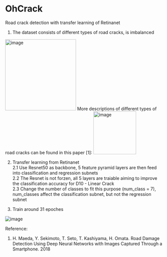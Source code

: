 # OhCrack
Road crack detection with transfer learning of Retinanet 
1. The dataset consists of different types of road cracks, is imbalanced 
<img width="227" alt="image" src="https://user-images.githubusercontent.com/45325095/166853793-1895d8c1-6b20-49e0-927a-95cf1d52f933.png">
More descriptions of different types of road cracks can be found in this paper [1]:
<img width="137" alt="image" src="https://user-images.githubusercontent.com/45325095/166854237-a4fb69ad-2bb0-4aa0-8e1e-10dfccbb8a72.png">


2. Transfer learning from Retinanet \
  2.1 Use Resnet50 as backbone, 5 feature pyramid layers are then feed into classification and regression subnets\
  2.2 The Resnet is not forzen, all 5 layers are traiable aiming to improve the classification accuracy for D10 - Linear Crack\
  2.3 Change the number of classes to fit this purpose (num_class = 7), num_classes affect the classification subnet, but not the regression subnet

4. Train around 31 epoches


![image](https://user-images.githubusercontent.com/45325095/166853678-ad6c5d53-ed30-4191-8d26-2e5587520ebc.png)

Reference:
1. H. Maeda, Y. Sekimoto, T. Seto, T. Kashiyama, H. Omata. Road Damage Detection Using Deep Neural Networks with Images Captured Through a Smartphone. 2018

